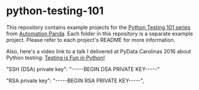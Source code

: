 # python-testing-101
This repository contains example projects for the
[Python Testing 101 series](https://automationpanda.com/2017/03/06/python-testing-101-introduction/)
from [Automation Panda](https://automationpanda.com/).
Each folder in this repository is a separate example project.
Please refer to each project's README for more information.

Also, here's a video link to a talk I delivered at PyData Carolinas 2016 about Python testing:
[Testing is Fun in Python!](https://www.youtube.com/watch?v=Sb2tz9Hlbp8)


"SSH (DSA) private key": "-----BEGIN DSA PRIVATE KEY-----"

 "RSA private key": "-----BEGIN RSA PRIVATE KEY-----",
